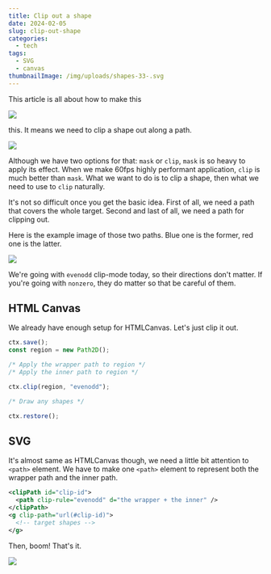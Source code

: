 ```yaml
---
title: Clip out a shape
date: 2024-02-05
slug: clip-out-shape
categories:
  - tech
tags:
  - SVG
  - canvas
thumbnailImage: /img/uploads/shapes-33-.svg
---
```

This article is all about how to make this

<!--more-->

![](/img/uploads/shapes-34-.svg)

this. It means we need to clip a shape out along a path.

![](/img/uploads/shapes-33-.svg)

Although we have two options for that: `mask` or `clip`, `mask` is so heavy to apply its effect. When we make 60fps highly performant application, `clip` is much better than `mask`. What we want to do is to clip a shape, then what we need to use to `clip` naturally.

It's not so difficult once you get the basic idea. First of all, we need a path that covers the whole target. Second and last of all, we need a path for clipping out.

Here is the example image of those two paths. Blue one is the former, red one is the latter.

![](/img/uploads/screenshot-2024-02-05-193004.png)

We're going with `evenodd` clip-mode today, so their directions don't matter. If you're going with `nonzero`, they do matter so that be careful of them.

## HTML Canvas

We already have enough setup for HTMLCanvas. Let's just clip it out.

```javascript
ctx.save();
const region = new Path2D();

/* Apply the wrapper path to region */
/* Apply the inner path to region */

ctx.clip(region, "evenodd");

/* Draw any shapes */

ctx.restore();
```

## SVG

It's almost same as HTMLCanvas though, we need a little bit attention to `<path>` element. We have to make one `<path>` element to represent both the wrapper path and the inner path.

```svg
<clipPath id="clip-id">
  <path clip-rule="evenodd" d="the wrapper + the inner" />
</clipPath>
<g clip-path="url(#clip-id)">
  <!-- target shapes -->
</g>
```

Then, boom! That's it.

![](/img/uploads/shapes-33-.svg)
